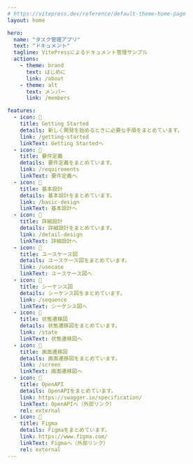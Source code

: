 ```yaml
---
# https://vitepress.dev/reference/default-theme-home-page
layout: home

hero:
  name: "タスク管理アプリ"
  text: "ドキュメント"
  tagline: VitePressによるドキュメント管理サンプル
  actions:
    - theme: brand
      text: はじめに
      link: /about
    - theme: alt
      text: メンバー
      link: /members

features:
  - icon: 🔰
    title: Getting Started
    details: 新しく開発を始めるときに必要な手順をまとめています。
    link: /getting-started
    linkText: Getting Startedへ
  - icon: 📖
    title: 要件定義
    details: 要件定義をまとめています。
    link: /requirements
    linkText: 要件定義へ
  - icon: 📖
    title: 基本設計
    details: 基本設計をまとめています。
    link: /basic-design
    linkText: 基本設計へ
  - icon: 📖
    title: 詳細設計
    details: 詳細設計をまとめています。
    link: /detail-design
    linkText: 詳細設計へ
  - icon: 📐
    title: ユースケース図
    details: ユースケース図をまとめています。
    link: /usecase
    linkText: ユースケース図へ
  - icon: 📐
    title: シーケンス図
    details: シーケンス図をまとめています。
    link: /sequence
    linkText: シーケンス図へ
  - icon: 📐
    title: 状態遷移図
    details: 状態遷移図をまとめています。
    link: /state
    linkText: 状態遷移図へ
  - icon: 📐
    title: 画面遷移図
    details: 画面遷移図をまとめています。
    link: /screen
    linkText: 画面遷移図へ
  - icon: 📐
    title: OpenAPI
    details: OpenAPIをまとめています。
    link: https://swagger.io/specification/
    linkText: OpenAPIへ（外部リンク）
    rel: external
  - icon: 🎨
    title: Figma
    details: Figmaをまとめています。
    link: https://www.figma.com/
    linkText: Figmaへ（外部リンク）
    rel: external
---
```


